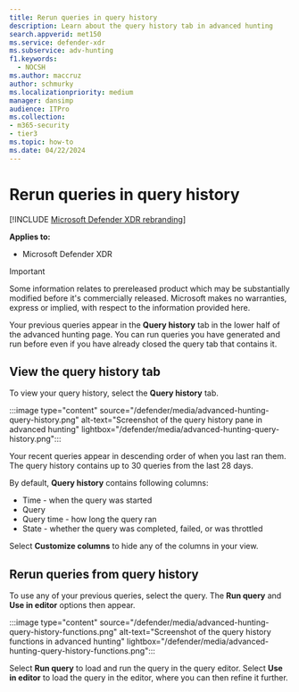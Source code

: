 ```yaml
---
title: Rerun queries in query history
description: Learn about the query history tab in advanced hunting 
search.appverid: met150
ms.service: defender-xdr
ms.subservice: adv-hunting
f1.keywords: 
  - NOCSH
ms.author: maccruz
author: schmurky
ms.localizationpriority: medium
manager: dansimp
audience: ITPro
ms.collection: 
- m365-security
- tier3
ms.topic: how-to
ms.date: 04/22/2024
---
```


# Rerun queries in query history

[!INCLUDE [Microsoft Defender XDR rebranding](../includes/microsoft-defender.md)]

**Applies to:**
- Microsoft Defender XDR

> [!IMPORTANT]
> Some information relates to prereleased product which may be substantially modified before it's commercially released. Microsoft makes no warranties, express or implied, with respect to the information provided here.

Your previous queries appear in the **Query history** tab in the lower half of the advanced hunting page. You can run queries you have generated and run before even if you have already closed the query tab that contains it. 

## View the query history tab

To view your query history, select the **Query history** tab. 

:::image type="content" source="/defender/media/advanced-hunting-query-history.png" alt-text="Screenshot of the query history pane in advanced hunting" lightbox="/defender/media/advanced-hunting-query-history.png":::

Your recent queries appear in descending order of when you last ran them. The query history contains up to 30 queries from the last 28 days.

By default, **Query history** contains following columns:
- Time - when the query was started
- Query   
- Query time - how long the query ran
- State - whether the query was completed, failed, or was throttled

Select **Customize columns** to hide any of the columns in your view.



## Rerun queries from query history

To use any of your previous queries, select the query. The **Run query** and **Use in editor** options then appear. 

:::image type="content" source="/defender/media/advanced-hunting-query-history-functions.png" alt-text="Screenshot of the query history functions in advanced hunting" lightbox="/defender/media/advanced-hunting-query-history-functions.png":::

Select **Run query** to load and run the query in the query editor. Select **Use in editor** to load the query in the editor, where you can then refine it further.


